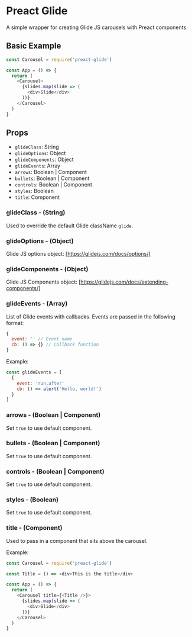 # Preact Glide

A simple wrapper for creating Glide JS carousels with Preact components

## Basic Example

```js
const Carousel = require('preact-glide')

const App = () => {
  return (
    <Carousel>
      {slides.map(slide => (
        <div>Slide</div>
      ))}
    </Carousel>
  )
}
```

## Props

- `glideClass`: String
- `glideOptions`: Object
- `glideComponents`: Object
- `glideEvents`: Array
- `arrows`: Boolean | Component
- `bullets`: Boolean | Component
- `controls`: Boolean | Component
- `styles`: Boolean
- `title`: Component

### glideClass - (String)

Used to override the default Glide className `glide`.

### glideOptions - (Object)

Glide JS options object: [https://glidejs.com/docs/options/]

### glideComponents - (Object)

Glide JS Components object: [https://glidejs.com/docs/extending-components/]

### glideEvents - (Array)

List of Glide events with callbacks. Events are passed in the following format:

```js
{
  event: '' // Event name
  cb: () => {} // Callback function
}
```

Example:

```js
const glideEvents = [
  {
    event: 'run.after'
    cb: () => alert('Hello, world!')
  }
]

```

### arrows - (Boolean | Component)

Set `true` to use default component.

### bullets - (Boolean | Component)

Set `true` to use default component.

### controls - (Boolean | Component)

Set `true` to use default component.

### styles - (Boolean)

Set `true` to use default component.

### title - (Component)

Used to pass in a component that sits above the carousel.

Example:

```js
const Carousel = require('preact-glide')

const Title = () => <div>This is the title</div>

const App = () => {
  return (
    <Carousel title={<Title />}>
      {slides.map(slide => (
        <div>Slide</div>
      ))}
    </Carousel>
  )
}

```
